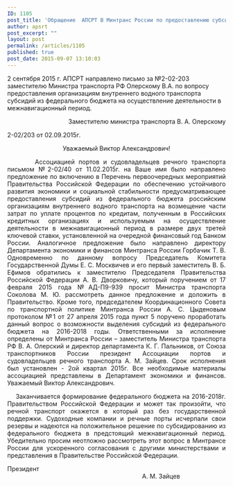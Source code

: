 ```yaml
---
ID: 1105
post_title: 'Обращение  АПСРТ В Минтранс России по предоставлению субсидий'
author: apsrt
post_excerpt: ""
layout: post
permalink: /articles/1105
published: true
post_date: 2015-09-07 13:10:03
---
```

2 сентября 2015 г. АПСРТ направлено письмо за №2-02-203 заместителю Министра транспорта РФ Олерскому В.А. по вопросу предоставления организациям внутреннего водного транспорта субсидий из федерального бюджета на осуществление деятельности в межнавигационный период.
<p style="text-align: right;"></p>
<p style="text-align: right;"></p>
<p style="text-align: right;"></p>
<p style="text-align: right;">Заместителю министра транспорта
В. А. Олерскому</p>
2-02/203 от 02.09.2015г.
<p style="text-align: center;">Уважаемый Виктор Александрович!</p>
<p style="text-align: justify;">       Ассоциацией портов и судовладельцев речного транспорта письмом №2-02/40 от 11.02.2015г. на Ваше имя было направлено предложение по включению в Перечень первоочередных мероприятий Правительства Российской Федерации по обеспечению устойчивого развития экономики и социальной стабильности предусматривающее предоставления субсидий из федерального бюджета российским организациям внутреннего водного транспорта на возмещение части затрат по уплате процентов по кредитам, полученным в Российских кредитных организациях и используемым на осуществление деятельности в межнавигационный период в размере двух третей ключевой ставки, установленной на очередной финансовый год Банком России. Аналогичное предложение было направлено директору Департамента экономики и финансов Минтранса России Горбачик Т. В. Одновременно по данному вопросу Председатель Комитета Государственной Думы Е. С. Москвичев и его первый заместитель В. Б. Ефимов обратились к заместителю Председателя Правительства Российской Федерации А. В. Дворковичу, который поручением от 17 февраля 2015 года №АД-П9-939 просит Министра транспорта Соколова М. Ю. рассмотреть данное предложение и доложить в Правительство. Кроме того, председателем Координационного Совета по транспортной политике Минтранса России А. С. Цыденовым протоколом №1 от 27 апреля 2015 года пункт 5 поручено проработать данный вопрос о возможности выделения субсидий из федерального бюджета на 2016-2018 годы. Ответственными за исполнение определены от Минтранса России – заместитель Министра транспорта РФ В. А. Олерский и директор департамента К. Г. Пальников, от Союза транспортников России президент Ассоциации портов и судовладельцев речного транспорта А. М. Зайцев. Срок исполнения был установлен - 2ой квартал 2015г. Все необходимые материалы ассоциацией представлены в Департамент экономики и финансов.
Уважаемый Виктор Александрович.</p>
<p style="text-align: justify;">    Заканчивается формирование федерального бюджета на 2016-2018г. Правительством Российской Федерации и может так произойти, что речной транспорт окажется в который раз без государственной поддержки.
Судоходные компании и речные порты исчерпали свои резервы и надеются на положительное решение по субсидированию из федерального бюджета в предстоящий межнавигационный период.
Убедительно просим неотложно рассмотреть этот вопрос в Минтрансе России для ускоренного согласования с другими министерствами и представления в Правительстве Российской Федерации.</p>
Президент                                                                                                                                                                                            А. М. Зайцев